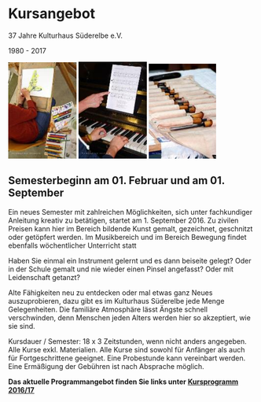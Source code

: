 # Kursangebot

37 Jahre Kulturhaus Süderelbe e.V.

1980 - 2017

![](/img/wsb_139x188_Web+15_1.jpg)
![](/img/wsb_139x196_KHS1+099-A2.jpg)
![](/img/wsb_137x194_Web+15_2.jpg)

## Semesterbeginn am 01. Februar und am 01. September

Ein neues Semester mit zahlreichen Möglichkeiten, sich unter
fachkundiger Anleitung kreativ zu betätigen, startet am 1. September 2016.
Zu zivilen Preisen kann hier im Bereich bildende Kunst gemalt,
gezeichnet, geschnitzt oder getöpfert werden. Im Musikbereich und im
Bereich Bewegung findet ebenfalls wöchentlicher Unterricht statt

Haben Sie einmal ein Instrument gelernt und es dann beiseite gelegt?
Oder in der Schule gemalt und nie wieder einen Pinsel angefasst? Oder
mit Leidenschaft getanzt?

Alte Fähigkeiten neu zu entdecken oder mal etwas ganz Neues
auszuprobieren, dazu gibt es im Kulturhaus Süderelbe jede Menge
Gelegenheiten. Die familiäre Atmosphäre lässt Ängste schnell
verschwinden, denn Menschen jeden Alters werden hier so akzeptiert, wie
sie sind.

Kursdauer / Semester: 18 x 3 Zeitstunden, wenn nicht anders angegeben.
Alle Kurse exkl. Materialien. Alle Kurse sind sowohl für Anfänger als
auch für Fortgeschrittene geeignet. Eine Probestunde kann vereinbart
werden. Eine Ermäßigung der Gebühren ist nach Absprache möglich.

**Das aktuelle Programmangebot finden Sie links unter [Kursprogramm
2016/17](/kursangebot/kursprogramm.html)**
